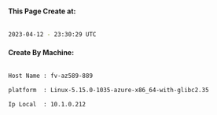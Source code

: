 
   
#### This Page Create at:

```bash

2023-04-12 - 23:30:29 UTC

```

#### Create By Machine:

```bash

Host Name : fv-az589-889

platform  : Linux-5.15.0-1035-azure-x86_64-with-glibc2.35

Ip Local  : 10.1.0.212

```

